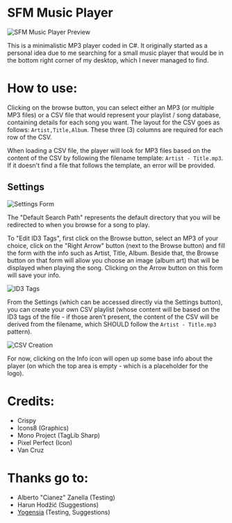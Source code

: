 # SFM Music Player

![](https://i.imgur.com/RfT0xxi.png "SFM Music Player Preview")

This is a minimalistic MP3 player coded in C#. It originally started as a personal idea due to me searching for a small music player that would be in the bottom right corner of my desktop, which I never managed to find.

# How to use:

Clicking on the browse button, you can select either an MP3 (or multiple MP3 files) or a CSV file that would represent your playlist / song database, containing details for each song you want. The layout for the CSV goes as follows: `Artist,Title,Album`. These three (3) columns are required for each row of the CSV.

When loading a CSV file, the player will look for MP3 files based on the content of the CSV by following the filename template: `Artist - Title.mp3`. If it doesn't find a file that follows the template, an error will be provided.

## Settings

![](https://i.imgur.com/n9xUjhG.png "Settings Form")


The "Default Search Path" represents the default directory that you will be redirected to when you browse for a song to play.

To "Edit ID3 Tags", first click on the Browse button, select an MP3 of your choice, click on the "Right Arrow" button (next to the Browse button) and fill the form with the info such as Artist, Title, Album. Beside that, the Browse button on that form will allow you choose an image (album art) that will be displayed when playing the song. Clicking on the Arrow button on this form will save your info.

![](https://i.imgur.com/aWRMdGy.png "ID3 Tags")

From the Settings (which can be accessed directly via the Settings button), you can create your own CSV playlist (whose content will be based on the ID3 tags of the file - if those aren't present, the content of the CSV will be derived from the filename, which SHOULD follow the `Artist - Title.mp3` pattern).

![](https://i.imgur.com/Y0bzkpf.png "CSV Creation")

For now, clicking on the Info icon will open up some base info about the player (on which the top area is empty - which is a placeholder for the logo).

# Credits:

- Crispy 
- Icons8 (Graphics)
- Mono Project (TagLib Sharp)
- Pixel Perfect (Icon)
- Van Cruz 

# Thanks go to:

- Alberto "Cianez" Zanella (Testing)
- Harun Hodžić (Suggestions)
- [Yogensia](https://github.com/yogensia) (Testing, Suggestions)

